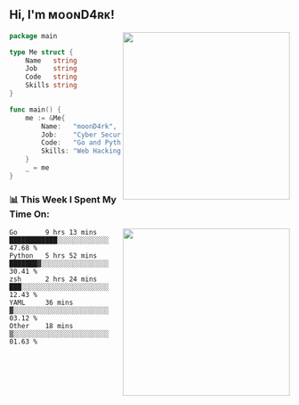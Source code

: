 <h2> Hi, I'm ᴍᴏᴏɴD4ʀᴋ!</h2>
<img align='right' src="https://github-readme-stats.vercel.app/api?username=moond4rk&show_icons=true&theme=radical" width="300">


```go
package main

type Me struct {
	Name   string
	Job    string
	Code   string
	Skills string
}

func main() {
	me := &Me{
		Name:   "moonD4rk",
		Job:    "Cyber Security Engineer",
		Code:   "Go and Python and Others",
		Skills: "Web Hacking ^o^",
	}
	_ = me
}
```



<h3>📊 This Week I Spent My Time On:</h3>
<img align='right' src="https://spotify-github-profile.vercel.app/api/view?uid=dayjackson56081&cover_image=true&theme=novatorem" width="300">

<!--START_SECTION:waka-->
```text
Go       9 hrs 13 mins   ████████████░░░░░░░░░░░░░   47.68 % 
Python   5 hrs 52 mins   ███████▓░░░░░░░░░░░░░░░░░   30.41 % 
zsh      2 hrs 24 mins   ███░░░░░░░░░░░░░░░░░░░░░░   12.43 % 
YAML     36 mins         ▓░░░░░░░░░░░░░░░░░░░░░░░░   03.12 % 
Other    18 mins         ▒░░░░░░░░░░░░░░░░░░░░░░░░   01.63 % 
```
<!--END_SECTION:waka-->

